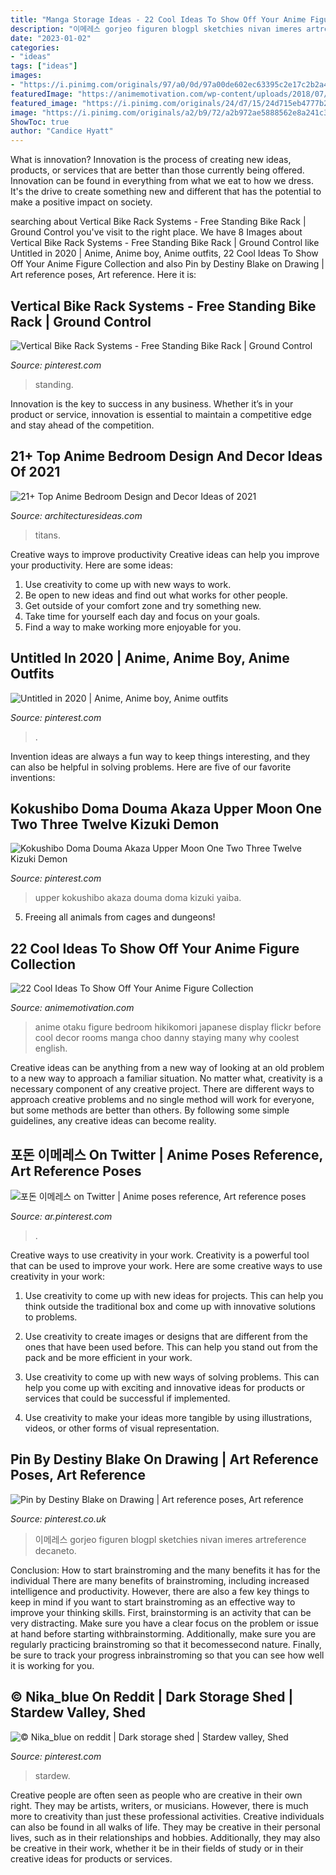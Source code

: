 ```yaml
---
title: "Manga Storage Ideas - 22 Cool Ideas To Show Off Your Anime Figure Collection"
description: "이메레스 gorjeo figuren blogpl sketchies nivan imeres artreference decaneto"
date: "2023-01-02"
categories:
- "ideas"
tags: ["ideas"]
images:
- "https://i.pinimg.com/originals/97/a0/0d/97a00de602ec63395c2e17c2b2a46ad7.jpg"
featuredImage: "https://animemotivation.com/wp-content/uploads/2018/07/anime-bedroom.jpg"
featured_image: "https://i.pinimg.com/originals/24/d7/15/24d715eb4777b211d7acd79323fdf501.jpg"
image: "https://i.pinimg.com/originals/a2/b9/72/a2b972ae5888562e8a241c341fd09bef.jpg"
ShowToc: true
author: "Candice Hyatt"
---
```



What is innovation?
Innovation is the process of creating new ideas, products, or services that are better than those currently being offered. Innovation can be found in everything from what we eat to how we dress. It's the drive to create something new and different that has the potential to make a positive impact on society.

	

		
searching about Vertical Bike Rack Systems - Free Standing Bike Rack | Ground Control you've visit to the right place. We have 8 Images about Vertical Bike Rack Systems - Free Standing Bike Rack | Ground Control like Untitled in 2020 | Anime, Anime boy, Anime outfits, 22 Cool Ideas To Show Off Your Anime Figure Collection and also Pin by Destiny Blake on Drawing | Art reference poses, Art reference. Here it is:
		
    
## Vertical Bike Rack Systems - Free Standing Bike Rack | Ground Control

<img loading=lazy src="https://i.pinimg.com/originals/a2/b9/72/a2b972ae5888562e8a241c341fd09bef.jpg" onerror="this.onerror=null;this.src='https://tse3.mm.bing.net/th?id=OIP.P8HLg3_LMYGLuYxYv8caOwHaEE&amp;pid=15.1';" alt="Vertical Bike Rack Systems - Free Standing Bike Rack | Ground Control">

_Source: pinterest.com_

>standing. 

	

Innovation is the key to success in any business. Whether it’s in your product or service, innovation is essential to maintain a competitive edge and stay ahead of the competition.

    
## 21+ Top Anime Bedroom Design And Decor Ideas Of 2021

<img loading=lazy src="https://architecturesideas.com/wp-content/uploads/2021/06/anime-bedroom-design-38.jpg" onerror="this.onerror=null;this.src='https://tse2.mm.bing.net/th?id=OIP.S6scPVHYRElvCqNQ7pMTrQHaFj&amp;pid=15.1';" alt="21+ Top Anime Bedroom Design and Decor Ideas of 2021">

_Source: architecturesideas.com_

>titans. 

	

Creative ways to improve productivity
Creative ideas can help you improve your productivity. Here are some ideas: 
1. Use creativity to come up with new ways to work.
2. Be open to new ideas and find out what works for other people. 
3. Get outside of your comfort zone and try something new. 
4. Take time for yourself each day and focus on your goals. 
5. Find a way to make working more enjoyable for you.

    
## Untitled In 2020 | Anime, Anime Boy, Anime Outfits

<img loading=lazy src="https://i.pinimg.com/originals/24/d7/15/24d715eb4777b211d7acd79323fdf501.jpg" onerror="this.onerror=null;this.src='https://tse3.mm.bing.net/th?id=OIP.PCfZEr4dQfRa_R2yQpA4hQHaKx&amp;pid=15.1';" alt="Untitled in 2020 | Anime, Anime boy, Anime outfits">

_Source: pinterest.com_

>. 

	

Invention ideas are always a fun way to keep things interesting, and they can also be helpful in solving problems. Here are five of our favorite inventions: 

    
## Kokushibo Doma Douma Akaza Upper Moon One Two Three Twelve Kizuki Demon

<img loading=lazy src="https://i.pinimg.com/originals/97/a0/0d/97a00de602ec63395c2e17c2b2a46ad7.jpg" onerror="this.onerror=null;this.src='https://tse2.mm.bing.net/th?id=OIP.ZB7KJ1BAX0vmwKUwpq82UgHaJ7&amp;pid=15.1';" alt="Kokushibo Doma Douma Akaza Upper Moon One Two Three Twelve Kizuki Demon">

_Source: pinterest.com_

>upper kokushibo akaza douma doma kizuki yaiba. 

	

5. Freeing all animals from cages and dungeons!

    
## 22 Cool Ideas To Show Off Your Anime Figure Collection

<img loading=lazy src="https://animemotivation.com/wp-content/uploads/2018/07/anime-bedroom.jpg" onerror="this.onerror=null;this.src='https://tse4.mm.bing.net/th?id=OIP.1l6JRUa2_phV_oMo0Dye2wHaFi&amp;pid=15.1';" alt="22 Cool Ideas To Show Off Your Anime Figure Collection">

_Source: animemotivation.com_

>anime otaku figure bedroom hikikomori japanese display flickr before cool decor rooms manga choo danny staying many why coolest english. 

	

Creative ideas can be anything from a new way of looking at an old problem to a new way to approach a familiar situation. No matter what, creativity is a necessary component of any creative project. There are different ways to approach creative problems and no single method will work for everyone, but some methods are better than others. By following some simple guidelines, any creative ideas can become reality.

    
## 포돈 이메레스 On Twitter | Anime Poses Reference, Art Reference Poses

<img loading=lazy src="https://i.pinimg.com/736x/d3/da/45/d3da45e235d6641f9dd222687916be33.jpg" onerror="this.onerror=null;this.src='https://tse3.mm.bing.net/th?id=OIP.mOR_7fBWnhgrqG6sSLG_LAHaKl&amp;pid=15.1';" alt="포돈 이메레스 on Twitter | Anime poses reference, Art reference poses">

_Source: ar.pinterest.com_

>. 

	

Creative ways to use creativity in your work.
Creativity is a powerful tool that can be used to improve your work. Here are some creative ways to use creativity in your work:
1. Use creativity to come up with new ideas for projects. This can help you think outside the traditional box and come up with innovative solutions to problems.

2. Use creativity to create images or designs that are different from the ones that have been used before. This can help you stand out from the pack and be more efficient in your work.

3. Use creativity to come up with new ways of solving problems. This can help you come up with exciting and innovative ideas for products or services that could be successful if implemented.

4. Use creativity to make your ideas more tangible by using illustrations, videos, or other forms of visual representation.

    
## Pin By Destiny Blake On Drawing | Art Reference Poses, Art Reference

<img loading=lazy src="https://i.pinimg.com/736x/2c/23/d8/2c23d843b9b8450b4397bccfcdad2f19.jpg" onerror="this.onerror=null;this.src='https://tse1.mm.bing.net/th?id=OIP.yLKw5EU8SAE1gsX-1fmpPAHaKl&amp;pid=15.1';" alt="Pin by Destiny Blake on Drawing | Art reference poses, Art reference">

_Source: pinterest.co.uk_

>이메레스 gorjeo figuren blogpl sketchies nivan imeres artreference decaneto. 

	

Conclusion: How to start brainstroming and the many benefits it has for the individual
There are many benefits of brainstroming, including increased intelligence and productivity. However, there are also a few key things to keep in mind if you want to start brainstroming as an effective way to improve your thinking skills. First, brainstorming is an activity that can be very distracting. Make sure you have a clear focus on the problem or issue at hand before starting withbrainstorming. Additionally, make sure you are regularly practicing brainstroming so that it becomessecond nature. Finally, be sure to track your progress inbrainstroming so that you can see how well it is working for you.

    
## © Nika_blue On Reddit | Dark Storage Shed | Stardew Valley, Shed

<img loading=lazy src="https://i.redd.it/l0elpg800py11.jpg" onerror="this.onerror=null;this.src='https://tse4.mm.bing.net/th?id=OIP.ofBPDfHrhJVeue4HaY5mQQHaEK&amp;pid=15.1';" alt="© Nika_blue on reddit | Dark storage shed | Stardew valley, Shed">

_Source: pinterest.com_

>stardew. 

	

Creative people are often seen as people who are creative in their own right. They may be artists, writers, or musicians. However, there is much more to creativity than just these professional activities. Creative individuals can also be found in all walks of life. They may be creative in their personal lives, such as in their relationships and hobbies. Additionally, they may also be creative in their work, whether it be in their fields of study or in their creative ideas for products or services.

